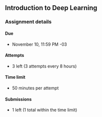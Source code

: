 ## Introduction to Deep Learning 

### Assignment details

#### Due
- November 10, 11:59 PM -03

#### Attempts
- 3 left (3 attempts every 8 hours)

#### Time limit
- 50 minutes per attempt

#### Submissions
- 1 left (1 total within the time limit)
